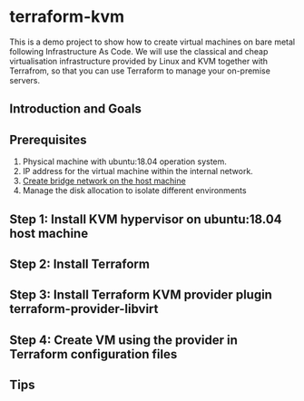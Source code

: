 # terraform-kvm
This is a demo project to show how to create virtual machines on bare metal following Infrastructure As Code. We will use the classical and cheap virtualisation infrastructure provided by Linux and KVM together with Terrafrom, so that you can use Terraform to manage your on-premise servers.

## Introduction and Goals

## Prerequisites

1. Physical machine with ubuntu:18.04 operation system.
2. IP address for the virtual machine within the internal network.
3. [Create bridge network on the host machine](https://github.com/wqhuang-ustc/terraform-kvm/blob/main/docs/bridge-network.md)
4. Manage the disk allocation to isolate different environments

## Step 1: Install KVM hypervisor on ubuntu:18.04 host machine

## Step 2: Install Terraform

## Step 3: Install Terraform KVM provider plugin terraform-provider-libvirt

## Step 4: Create VM using the provider in Terraform configuration files

## Tips
